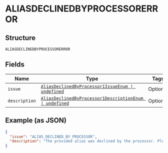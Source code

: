 
# ALIASDECLINEDBYPROCESSORERROR

## Structure

`ALIASDECLINEDBYPROCESSORERROR`

## Fields

| Name | Type | Tags | Description |
|  --- | --- | --- | --- |
| `issue` | [`AliasDeclinedByProcessor1IssueEnum \| undefined`](../../doc/models/alias-declined-by-processor-1-issue-enum.md) | Optional | - |
| `description` | [`AliasDeclinedByProcessor1DescriptionEnum \| undefined`](../../doc/models/alias-declined-by-processor-1-description-enum.md) | Optional | - |

## Example (as JSON)

```json
{
  "issue": "ALIAS_DECLINED_BY_PROCESSOR",
  "description": "The provided alias was declined by the processor. Please create a new order with a different alias_key and/or alias_label and try again."
}
```

